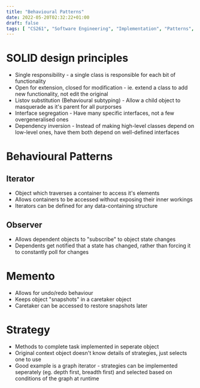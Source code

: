 ```yaml
---
title: "Behavioural Patterns"
date: 2022-05-20T02:32:22+01:00
draft: false
tags: [ "CS261", "Software Engineering", "Implementation", "Patterns", "Notes" ]
---
```

# SOLID design principles
- Single responsibility - a single class is responsible for each bit of functionality
- Open for extension, closed for modification - ie. extend a class to add new functionality, not edit the original
- Listov substitution (Behavioural subtyping) - Allow a child object to masquerade as it's parent for all purporses
- Interface segregation - Have many specific interfaces, not a few overgeneralised ones
- Dependency inversion - Instead of making high-level classes depend on low-level ones, have them both depend on well-defined interfaces

# Behavioural Patterns

## Iterator
- Object which traverses a container to access it's elements
- Allows containers to be accessed without exposing their inner workings
- Iterators can be defined for any data-containing structure

## Observer
- Allows dependent objects to "subscribe" to object state changes
- Dependents get notified that a state has changed, rather than forcing it to constantly poll for changes

# Memento
- Allows for undo/redo behaviour
- Keeps object "snapshots" in a caretaker object
- Caretaker can be accessed to restore snapshots later

# Strategy
- Methods to complete task implemented in seperate object
- Original context object doesn't know details of strategies, just selects one to use
- Good example is a graph iterator - strategies can be implemented seperately (eg. depth first, breadth first) and selected based on conditions of the graph at runtime
